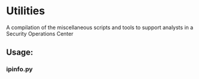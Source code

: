 # Utilities
A compilation of the miscellaneous scripts and tools to support analysts in a Security Operations Center

## Usage:
### ipinfo.py

